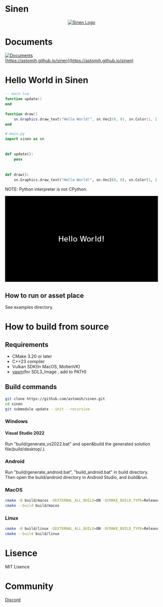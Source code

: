 # Sinen

<p align="center"><a href="https://astomih.github.io/sinen"><img src="https://raw.githubusercontent.com/astomih/sinen/main/docs/logo/logo_bg_white.png" width="480" alt="Sinen Logo"></a></p>  

# Documents

[![Documents](https://github.com/astomih/sinen/actions/workflows/documents.yml/badge.svg)](https://github.com/astomih/sinen/actions/workflows/documents.yml)  
[https://astomih.github.io/sinen](https://astomih.github.io/sinen)

# Hello World in Sinen

``` lua
-- main.lua
function update()
end

function draw()
    sn.Graphics.draw_text("Hello World!", sn.Vec2(0, 0), sn.Color(1, 1, 1, 1), 32)
end
```

``` python
# main.py
import sinen as sn


def update():
    pass


def draw():
    sn.Graphics.draw_text("Hello World!", sn.Vec2(0, 0), sn.Color(1, 1, 1, 1), 32, 0.0)
```
NOTE: Python interpreter is not CPython.


![Hello World](https://raw.githubusercontent.com/astomih/sinen/refs/heads/main/examples/screenshot/01.png)

## How to run or asset place
See examples directory.

# How to build from source

## Requirements

- CMake 3.20 or later
- C++23 compiler
- Vulkan SDK(In MacOS, MoltenVK)
- [yasm](https://github.com/yasm/yasm)(for SDL3_Image , add to PATH)

## Build commands

``` bash
git clone https://github.com/astomih/sinen.git
cd sinen
git submodule update --init --recursive
```

### Windows

#### Visual Studio 2022

Run "build/generate_vs2022.bat" and open&build the generated solution file(build/desktop/.).

### Android
Run "build/generate_android.bat", "build_android.bat" in build directory.  
Then open the build/android directory in Android Studio, and build&run.

### MacOS

``` bash
cmake -B build/macos -DEXTERNAL_ALL_BUILD=ON -DCMAKE_BUILD_TYPE=Release
cmake --build build/macos
```

### Linux

``` bash
cmake -B build/linux -DEXTERNAL_ALL_BUILD=ON -DCMAKE_BUILD_TYPE=Release
cmake --build build/linux
```

# Lisence

MIT Lisence

# Community

[Discord](https://discord.gg/7U7VDwWjfy)
